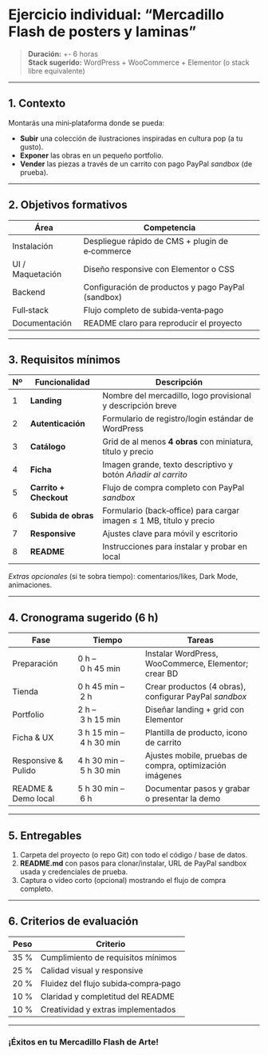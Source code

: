 # Ejercicio individual: **“Mercadillo Flash de posters y laminas”**

> **Duración:** +- 6 horas    
> **Stack sugerido:** WordPress + WooCommerce + Elementor (o stack libre equivalente)  

---

## 1. Contexto

Montarás una mini‑plataforma donde se pueda:

* **Subir** una colección de ilustraciones inspiradas en cultura pop (a tu gusto).  
* **Exponer** las obras en un pequeño portfolio.  
* **Vender** las piezas a través de un carrito con pago PayPal *sandbox* (de prueba).  


---

## 2. Objetivos formativos

| Área | Competencia |
|------|-------------|
| Instalación | Despliegue rápido de CMS + plugin de e‑commerce |
| UI / Maquetación | Diseño responsive con Elementor o CSS |
| Backend | Configuración de productos y pago PayPal (sandbox) |
| Full‑stack | Flujo completo de subida‑venta‑pago |
| Documentación | README claro para reproducir el proyecto |

---

## 3. Requisitos mínimos

| Nº | Funcionalidad | Descripción |
|----|---------------|-------------|
| 1 | **Landing** | Nombre del mercadillo, logo provisional y descripción breve |
| 2 | **Autenticación** | Formulario de registro/login estándar de WordPress |
| 3 | **Catálogo** | Grid de al menos **4 obras** con miniatura, título y precio |
| 4 | **Ficha** | Imagen grande, texto descriptivo y botón *Añadir al carrito* |
| 5 | **Carrito + Checkout** | Flujo de compra completo con PayPal *sandbox* |
| 6 | **Subida de obras** | Formulario (back‑office) para cargar imagen ≤ 1 MB, título y precio |
| 7 | **Responsive** | Ajustes clave para móvil y escritorio |
| 8 | **README** | Instrucciones para instalar y probar en local |

*Extras opcionales* (si te sobra tiempo): comentarios/likes, Dark Mode, animaciones.

---

## 4. Cronograma sugerido (6 h)

| Fase | Tiempo | Tareas |
|------|--------|--------|
| Preparación | 0 h – 0 h 45 min | Instalar WordPress, WooCommerce, Elementor; crear BD |
| Tienda | 0 h 45 min – 2 h | Crear productos (4 obras), configurar PayPal *sandbox* |
| Portfolio | 2 h – 3 h 15 min | Diseñar landing + grid con Elementor |
| Ficha & UX | 3 h 15 min – 4 h 30 min | Plantilla de producto, icono de carrito |
| Responsive & Pulido | 4 h 30 min – 5 h 30 min | Ajustes mobile, pruebas de compra, optimización imágenes |
| README & Demo local | 5 h 30 min – 6 h | Documentar pasos y grabar o presentar la demo |

---

## 5. Entregables

1. Carpeta del proyecto (o repo Git) con todo el código / base de datos.  
2. **README.md** con pasos para clonar/instalar, URL de PayPal sandbox usada y credenciales de prueba.  
3. Captura o vídeo corto (opcional) mostrando el flujo de compra completo.

---

## 6. Criterios de evaluación

| Peso | Criterio |
|------|----------|
| 35 % | Cumplimiento de requisitos mínimos |
| 25 % | Calidad visual y responsive |
| 20 % | Fluidez del flujo subida‑compra‑pago |
| 10 % | Claridad y completitud del README |
| 10 % | Creatividad y extras implementados |

---

### ¡Éxitos en tu **Mercadillo Flash de Arte**!

